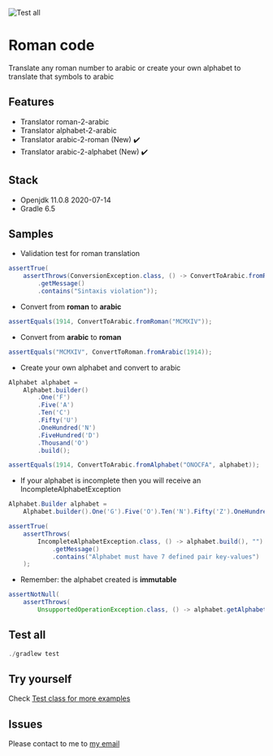 ![Test all](https://github.com/yogonza524/roman-code/workflows/test-all/badge.svg)
# Roman code
Translate any roman number to arabic or create your own alphabet to translate that symbols to arabic 

## Features
- Translator roman-2-arabic
- Translator alphabet-2-arabic
- Translator arabic-2-roman (New) :heavy_check_mark:
- Translator arabic-2-alphabet (New) :heavy_check_mark:

## Stack
- Openjdk 11.0.8 2020-07-14
- Gradle 6.5

## Samples
- Validation test for roman translation
```java
assertTrue(
    assertThrows(ConversionException.class, () -> ConvertToArabic.fromRoman("VX"), "")
        .getMessage()
        .contains("Sintaxis violation"));
```

- Convert from **roman** to **arabic**
```java
assertEquals(1914, ConvertToArabic.fromRoman("MCMXIV"));
```

- Convert from **arabic** to **roman**
```java
assertEquals("MCMXIV", ConvertToRoman.fromArabic(1914));
```

- Create your own alphabet and convert to arabic
```java
Alphabet alphabet =
    Alphabet.builder()
        .One('F')
        .Five('A')
        .Ten('C')
        .Fifty('U')
        .OneHundred('N')
        .FiveHundred('D')
        .Thousand('O')
        .build();

assertEquals(1914, ConvertToArabic.fromAlphabet("ONOCFA", alphabet));
```

- If your alphabet is incomplete then you will receive an IncompleteAlphabetException
```java
Alphabet.Builder alphabet =
    Alphabet.builder().One('G').Five('O').Ten('N').Fifty('Z').OneHundred('A');

assertTrue(
    assertThrows(
        IncompleteAlphabetException.class, () -> alphabet.build(), "")
            .getMessage()
            .contains("Alphabet must have 7 defined pair key-values")
    );
```

- Remember: the alphabet created is **immutable**
```java
assertNotNull(
    assertThrows(
        UnsupportedOperationException.class, () -> alphabet.getAlphabet().put('G', 19), ""));
```

## Test all
```java
./gradlew test
```

## Try yourself
Check [Test class for more examples](./src/test/java/com/roman/code/ConvertToArabicTest.java)
 
## Issues
Please contact to me to [my email](mailto:yogonza524@gmail.com)
